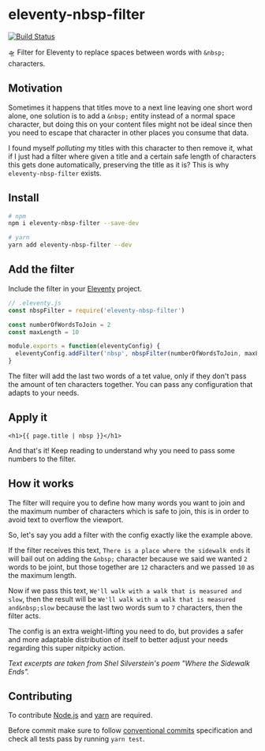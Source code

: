 # eleventy-nbsp-filter

[![Build Status](https://travis-ci.org/jeremenichelli/eleventy-nbsp-filter.svg?branch=master)](https://travis-ci.org/jeremenichelli/eleventy-nbsp-filter)

🛸 Filter for Eleventy to replace spaces between words with `&nbsp;` characters.

## Motivation

Sometimes it happens that titles move to a next line leaving one short word alone, one solution is to add a `&nbsp;` entity instead of a normal space character, but doing this on your content files might not be ideal since then you need to escape that character in other places you consume that data.

I found myself _polluting_ my titles with this character to then remove it, what if I just had a filter where given a title and a certain safe length of characters this gets done automatically, preserving the title as it is? This is why `eleventy-nbsp-filter` exists.

## Install

```sh
# npm
npm i eleventy-nbsp-filter --save-dev

# yarn
yarn add eleventy-nbsp-filter --dev
```

## Add the filter

Include the filter in your [Eleventy](//11ty.io) project.

```js
// .eleventy.js
const nbspFilter = require('eleventy-nbsp-filter')

const numberOfWordsToJoin = 2
const maxLength = 10

module.exports = function(eleventyConfig) {
  eleventyConfig.addFilter('nbsp', nbspFilter(numberOfWordsToJoin, maxLength))
}
```

The filter will add the last two words of a tet value, only if they don't pass the amount of ten characters together. You can pass any configuration that adapts to your needs.

## Apply it

```liquid
<h1>{{ page.title | nbsp }}</h1>
```

And that's it! Keep reading to understand why you need to pass some numbers to the filter.

## How it works

The filter will require you to define how many words you want to join and the maximum number of characters which is safe to join, this is in order to avoid text to overflow the viewport.

So, let's say you add a filter with the config exactly like the example above.

If the filter receives this text, `There is a place where the sidewalk ends` it will bail out on adding the `&nbsp;` character because we said we wanted `2` words to be joint, but those together are `12` characters and we passed `10` as the maximum length.

Now if we pass this text, `We'll walk with a walk that is measured and slow`, then the result will be `We'll walk with a walk that is measured and&nbsp;slow` because the last two words sum to `7` characters, then the filter acts.

The config is an extra weight-lifting you need to do, but provides a safer and more adaptable distribution of itself to better adjust your needs regarding this super nitpicky action.

_Text excerpts are taken from Shel Silverstein's poem "Where the Sidewalk Ends"._

## Contributing

To contribute [Node.js](//nodejs.org) and [yarn](//yarnpkg.com) are required.

Before commit make sure to follow [conventional commits](//www.conventionalcommits.org) specification and check all tests pass by running `yarn test`.

